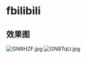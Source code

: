 # fbilibili

## 效果图

![GN8HZF.jpg](https://s1.ax1x.com/2020/04/03/GN8HZF.jpg)
![GN8TqU.jpg](https://s1.ax1x.com/2020/04/03/GN8TqU.jpg)